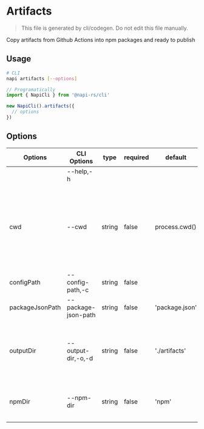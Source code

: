 # Artifacts

> This file is generated by cli/codegen. Do not edit this file manually.

Copy artifacts from Github Actions into npm packages and ready to publish

## Usage

```sh
# CLI
napi artifacts [--options]
```

```typescript
// Programatically
import { NapiCli } from '@napi-rs/cli'

new NapiCli().artifacts({
  // options
})
```

## Options

| Options         | CLI Options         | type   | required | default        | description                                                                                                        |
| --------------- | ------------------- | ------ | -------- | -------------- | ------------------------------------------------------------------------------------------------------------------ |
|                 | --help,-h           |        |          |                | get help                                                                                                           |
| cwd             | --cwd               | string | false    | process.cwd()  | The working directory of where napi command will be executed in, all other paths options are relative to this path |
| configPath      | --config-path,-c    | string | false    |                | Path to `napi` config json file                                                                                    |
| packageJsonPath | --package-json-path | string | false    | 'package.json' | Path to `package.json`                                                                                             |
| outputDir       | --output-dir,-o,-d  | string | false    | './artifacts'  | Path to the folder where all built `.node` files put, same as `--output-dir` of build command                      |
| npmDir          | --npm-dir           | string | false    | 'npm'          | Path to the folder where the npm packages put                                                                      |
